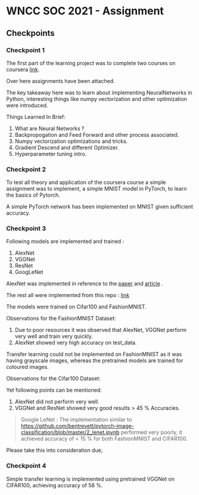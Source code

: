 # WNCC SOC 2021 - Assignment


## Checkpoints 

### Checkpoint 1
The first part of the learning project was to complete two courses on coursera [link](https://www.coursera.org/specializations/deep-learning?utm_source=gg&utm_medium=sem&utm_campaign=17-DeepLearning-IN&utm_content=17-DeepLearning-IN&campaignid=6495527979&adgroupid=119719595459&device=c&keyword=&matchtype=b&network=g&devicemodel=&adpostion=&creativeid=507236116448&hide_mobile_promo&gclid=CjwKCAjwos-HBhB3EiwAe4xM9wJh8ZUqpmrSipVW4uUTeNcAXttmBicr4cLFkGWVhkd3EvCGCZiPJhoCQ0MQAvD_BwE).

Over here assignments have been attached.

The key takeaway here was to learn about implementing NeuralNetworks in Python, interesting things like numpy vectorization and other optimization were introduced.

Things Learned In Brief:
1. What are Neural Networks ? 
2. Backpropogation and Feed Forward and other process associated.
3. Numpy vectorization optimizations and tricks.
4. Gradient Descend and different Optimizer.
5. Hyperparameter tuning intro.


### Checkpoint 2
To test all theory and application of the coursera course a simple assignment was to implement, a simple MNIST model in PyTorch, to learn the basics of Pytorch.

A simple PyTorch network has been implemented on MNIST given sufficient accuracy.

### Checkpoint 3 
Following models are implemented and trained : 
1. AlexNet
2. VGGNet
3. ResNet
4. GoogLeNet

AlexNet was implemented in reference to the [paper](https://papers.nips.cc/paper/2012/file/c399862d3b9d6b76c8436e924a68c45b-Paper.pdf) and [article](https://medium.com/swlh/scratch-to-sota-build-famous-classification-nets-2-alexnet-vgg-50a4f55f7f56) .

The rest all were implemented from this repo : [link](https://github.com/bentrevett/pytorch-image-classification)


The models were trained on Cifar100 and FashionMNIST.

Observations for the FashionMNIST Dataset:
1. Due to poor resources it was observed that AlexNet, VGGNet perform very well and train very quickly.
2. AlexNet showed very high accuracy on test_data.

Transfer learning could not be implemented on FashionMNIST as it was having grayscale images, whereas the pretrained models are trained for coloured images.

Observations for the Cifar100 Dataset:

Yet following points can be mentioned:
1. AlexNet did not perform very well.
2. VGGNet and ResNet showed very good results > 45 % Accuracies.


> Google LeNet : The implementation similar to https://github.com/bentrevett/pytorch-image-classification/blob/master/2_lenet.ipynb performed very poorly, it achieved accuracy of < 15 % for both FashionMNIST and CIFAR100. 


Please take this into consideration due, 
### Checkpoint 4 
 Simple transfer learning is implemented using pretrained VGGNet on CIFAR100, achieving accuracy of 58 %.
